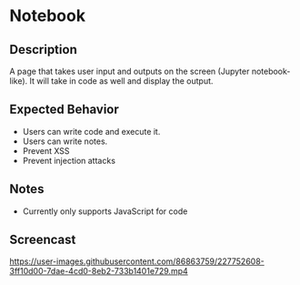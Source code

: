 # Notebook

## Description
A page that takes user input and outputs on the screen (Jupyter notebook-like). It will take in code as well and display the output.

## Expected Behavior
* Users can write code and execute it.
* Users can write notes.
* Prevent XSS
* Prevent injection attacks

## Notes
* Currently only supports JavaScript for code

## Screencast
https://user-images.githubusercontent.com/86863759/227752608-3ff10d00-7dae-4cd0-8eb2-733b1401e729.mp4

